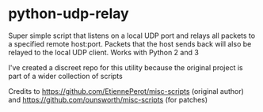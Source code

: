 # python-udp-relay
Super simple script that listens on a local UDP port and relays all packets to a specified remote host:port.
Packets that the host sends back will also be relayed to the local UDP client.
Works with Python 2 and 3

I've created a discreet repo for this utility because the original project is part of a wider collection of scripts

Credits to https://github.com/EtiennePerot/misc-scripts (original author) and https://github.com/ounsworth/misc-scripts (for patches)
